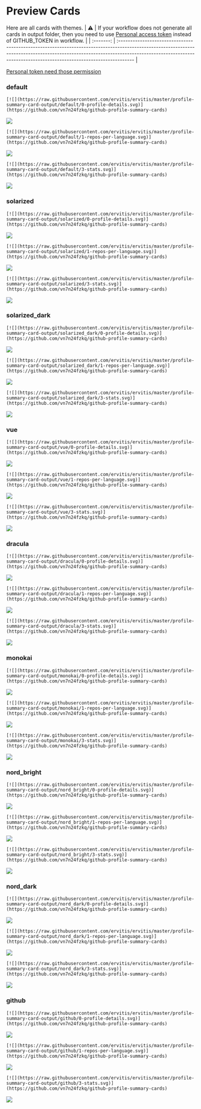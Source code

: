 
# Preview Cards

Here are all cards with themes.
| :warning: | If your workflow does not generate all cards in output folder, then you need to use [Personal access token](https://docs.github.com/en/actions/configuring-and-managing-workflows/creating-and-storing-encrypted-secrets) instead of GITHUB_TOKEN in workflow. |
| :-------: | :------------------------------------------------------------------------------------------------------------------------------------------------------------------------------------------------------------------------------------------------ |

[Personal token need those permission](https://github.com/vn7n24fzkq/github-profile-summary-cards/wiki/Personal-access-token-permissions)


### default


```
[![](https://raw.githubusercontent.com/ervitis/ervitis/master/profile-summary-card-output/default/0-profile-details.svg)](https://github.com/vn7n24fzkq/github-profile-summary-cards)
```
![](https://raw.githubusercontent.com/ervitis/ervitis/master/profile-summary-card-output/default/0-profile-details.svg)


```
[![](https://raw.githubusercontent.com/ervitis/ervitis/master/profile-summary-card-output/default/1-repos-per-language.svg)](https://github.com/vn7n24fzkq/github-profile-summary-cards)
```
![](https://raw.githubusercontent.com/ervitis/ervitis/master/profile-summary-card-output/default/1-repos-per-language.svg)


```
[![](https://raw.githubusercontent.com/ervitis/ervitis/master/profile-summary-card-output/default/3-stats.svg)](https://github.com/vn7n24fzkq/github-profile-summary-cards)
```
![](https://raw.githubusercontent.com/ervitis/ervitis/master/profile-summary-card-output/default/3-stats.svg)


### solarized


```
[![](https://raw.githubusercontent.com/ervitis/ervitis/master/profile-summary-card-output/solarized/0-profile-details.svg)](https://github.com/vn7n24fzkq/github-profile-summary-cards)
```
![](https://raw.githubusercontent.com/ervitis/ervitis/master/profile-summary-card-output/solarized/0-profile-details.svg)


```
[![](https://raw.githubusercontent.com/ervitis/ervitis/master/profile-summary-card-output/solarized/1-repos-per-language.svg)](https://github.com/vn7n24fzkq/github-profile-summary-cards)
```
![](https://raw.githubusercontent.com/ervitis/ervitis/master/profile-summary-card-output/solarized/1-repos-per-language.svg)


```
[![](https://raw.githubusercontent.com/ervitis/ervitis/master/profile-summary-card-output/solarized/3-stats.svg)](https://github.com/vn7n24fzkq/github-profile-summary-cards)
```
![](https://raw.githubusercontent.com/ervitis/ervitis/master/profile-summary-card-output/solarized/3-stats.svg)


### solarized_dark


```
[![](https://raw.githubusercontent.com/ervitis/ervitis/master/profile-summary-card-output/solarized_dark/0-profile-details.svg)](https://github.com/vn7n24fzkq/github-profile-summary-cards)
```
![](https://raw.githubusercontent.com/ervitis/ervitis/master/profile-summary-card-output/solarized_dark/0-profile-details.svg)


```
[![](https://raw.githubusercontent.com/ervitis/ervitis/master/profile-summary-card-output/solarized_dark/1-repos-per-language.svg)](https://github.com/vn7n24fzkq/github-profile-summary-cards)
```
![](https://raw.githubusercontent.com/ervitis/ervitis/master/profile-summary-card-output/solarized_dark/1-repos-per-language.svg)


```
[![](https://raw.githubusercontent.com/ervitis/ervitis/master/profile-summary-card-output/solarized_dark/3-stats.svg)](https://github.com/vn7n24fzkq/github-profile-summary-cards)
```
![](https://raw.githubusercontent.com/ervitis/ervitis/master/profile-summary-card-output/solarized_dark/3-stats.svg)


### vue


```
[![](https://raw.githubusercontent.com/ervitis/ervitis/master/profile-summary-card-output/vue/0-profile-details.svg)](https://github.com/vn7n24fzkq/github-profile-summary-cards)
```
![](https://raw.githubusercontent.com/ervitis/ervitis/master/profile-summary-card-output/vue/0-profile-details.svg)


```
[![](https://raw.githubusercontent.com/ervitis/ervitis/master/profile-summary-card-output/vue/1-repos-per-language.svg)](https://github.com/vn7n24fzkq/github-profile-summary-cards)
```
![](https://raw.githubusercontent.com/ervitis/ervitis/master/profile-summary-card-output/vue/1-repos-per-language.svg)


```
[![](https://raw.githubusercontent.com/ervitis/ervitis/master/profile-summary-card-output/vue/3-stats.svg)](https://github.com/vn7n24fzkq/github-profile-summary-cards)
```
![](https://raw.githubusercontent.com/ervitis/ervitis/master/profile-summary-card-output/vue/3-stats.svg)


### dracula


```
[![](https://raw.githubusercontent.com/ervitis/ervitis/master/profile-summary-card-output/dracula/0-profile-details.svg)](https://github.com/vn7n24fzkq/github-profile-summary-cards)
```
![](https://raw.githubusercontent.com/ervitis/ervitis/master/profile-summary-card-output/dracula/0-profile-details.svg)


```
[![](https://raw.githubusercontent.com/ervitis/ervitis/master/profile-summary-card-output/dracula/1-repos-per-language.svg)](https://github.com/vn7n24fzkq/github-profile-summary-cards)
```
![](https://raw.githubusercontent.com/ervitis/ervitis/master/profile-summary-card-output/dracula/1-repos-per-language.svg)


```
[![](https://raw.githubusercontent.com/ervitis/ervitis/master/profile-summary-card-output/dracula/3-stats.svg)](https://github.com/vn7n24fzkq/github-profile-summary-cards)
```
![](https://raw.githubusercontent.com/ervitis/ervitis/master/profile-summary-card-output/dracula/3-stats.svg)


### monokai


```
[![](https://raw.githubusercontent.com/ervitis/ervitis/master/profile-summary-card-output/monokai/0-profile-details.svg)](https://github.com/vn7n24fzkq/github-profile-summary-cards)
```
![](https://raw.githubusercontent.com/ervitis/ervitis/master/profile-summary-card-output/monokai/0-profile-details.svg)


```
[![](https://raw.githubusercontent.com/ervitis/ervitis/master/profile-summary-card-output/monokai/1-repos-per-language.svg)](https://github.com/vn7n24fzkq/github-profile-summary-cards)
```
![](https://raw.githubusercontent.com/ervitis/ervitis/master/profile-summary-card-output/monokai/1-repos-per-language.svg)


```
[![](https://raw.githubusercontent.com/ervitis/ervitis/master/profile-summary-card-output/monokai/3-stats.svg)](https://github.com/vn7n24fzkq/github-profile-summary-cards)
```
![](https://raw.githubusercontent.com/ervitis/ervitis/master/profile-summary-card-output/monokai/3-stats.svg)


### nord_bright


```
[![](https://raw.githubusercontent.com/ervitis/ervitis/master/profile-summary-card-output/nord_bright/0-profile-details.svg)](https://github.com/vn7n24fzkq/github-profile-summary-cards)
```
![](https://raw.githubusercontent.com/ervitis/ervitis/master/profile-summary-card-output/nord_bright/0-profile-details.svg)


```
[![](https://raw.githubusercontent.com/ervitis/ervitis/master/profile-summary-card-output/nord_bright/1-repos-per-language.svg)](https://github.com/vn7n24fzkq/github-profile-summary-cards)
```
![](https://raw.githubusercontent.com/ervitis/ervitis/master/profile-summary-card-output/nord_bright/1-repos-per-language.svg)


```
[![](https://raw.githubusercontent.com/ervitis/ervitis/master/profile-summary-card-output/nord_bright/3-stats.svg)](https://github.com/vn7n24fzkq/github-profile-summary-cards)
```
![](https://raw.githubusercontent.com/ervitis/ervitis/master/profile-summary-card-output/nord_bright/3-stats.svg)


### nord_dark


```
[![](https://raw.githubusercontent.com/ervitis/ervitis/master/profile-summary-card-output/nord_dark/0-profile-details.svg)](https://github.com/vn7n24fzkq/github-profile-summary-cards)
```
![](https://raw.githubusercontent.com/ervitis/ervitis/master/profile-summary-card-output/nord_dark/0-profile-details.svg)


```
[![](https://raw.githubusercontent.com/ervitis/ervitis/master/profile-summary-card-output/nord_dark/1-repos-per-language.svg)](https://github.com/vn7n24fzkq/github-profile-summary-cards)
```
![](https://raw.githubusercontent.com/ervitis/ervitis/master/profile-summary-card-output/nord_dark/1-repos-per-language.svg)


```
[![](https://raw.githubusercontent.com/ervitis/ervitis/master/profile-summary-card-output/nord_dark/3-stats.svg)](https://github.com/vn7n24fzkq/github-profile-summary-cards)
```
![](https://raw.githubusercontent.com/ervitis/ervitis/master/profile-summary-card-output/nord_dark/3-stats.svg)


### github


```
[![](https://raw.githubusercontent.com/ervitis/ervitis/master/profile-summary-card-output/github/0-profile-details.svg)](https://github.com/vn7n24fzkq/github-profile-summary-cards)
```
![](https://raw.githubusercontent.com/ervitis/ervitis/master/profile-summary-card-output/github/0-profile-details.svg)


```
[![](https://raw.githubusercontent.com/ervitis/ervitis/master/profile-summary-card-output/github/1-repos-per-language.svg)](https://github.com/vn7n24fzkq/github-profile-summary-cards)
```
![](https://raw.githubusercontent.com/ervitis/ervitis/master/profile-summary-card-output/github/1-repos-per-language.svg)


```
[![](https://raw.githubusercontent.com/ervitis/ervitis/master/profile-summary-card-output/github/3-stats.svg)](https://github.com/vn7n24fzkq/github-profile-summary-cards)
```
![](https://raw.githubusercontent.com/ervitis/ervitis/master/profile-summary-card-output/github/3-stats.svg)

